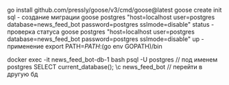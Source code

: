 go install github.com/pressly/goose/v3/cmd/goose@latest
goose create init sql - создание миграции
goose postgres "host=localhost user=postgres database=news_feed_bot password=postgres sslmode=disable" status - проверка статуса
goose postgres "host=localhost user=postgres database=news_feed_bot password=postgres sslmode=disable" up - применение
export PATH=$PATH:$(go env GOPATH)/bin

docker exec -it news_feed_bot-db-1 bash
psql -U postgres // под именем postgres
SELECT current_database();
\c news_feed_bot // перейти в другую бд